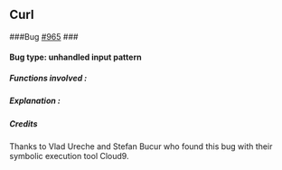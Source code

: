 ## Curl ##
###Bug [#965](http://sourceforge.net/p/curl/bugs/965/) ###

#### Bug type: unhandled input pattern ####

##### Functions involved : ######

##### Explanation : #####

##### Credits #####
Thanks to Vlad Ureche and Stefan Bucur who found this bug with their symbolic execution tool Cloud9.